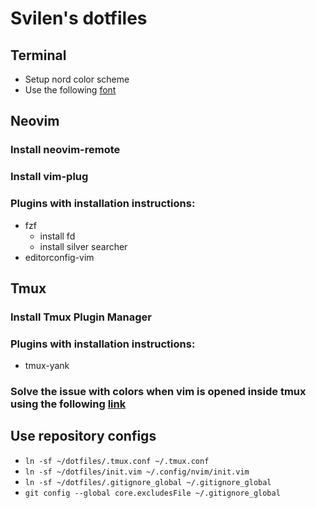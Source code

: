# Svilen's dotfiles

## Terminal

* Setup nord color scheme
* Use the following [font](https://github.com/belluzj/fantasque-sans)

## Neovim

### Install neovim-remote

### Install vim-plug

### Plugins with installation instructions:

* fzf
  * install fd
  * install silver searcher
* editorconfig-vim

## Tmux

### Install Tmux Plugin Manager

### Plugins with installation instructions:

* tmux-yank

### Solve the issue with colors when vim is opened inside tmux using the following [link](http://sunaku.github.io/tmux-24bit-color.html#usage)

## Use repository configs

* ```ln -sf ~/dotfiles/.tmux.conf ~/.tmux.conf```
* ```ln -sf ~/dotfiles/init.vim ~/.config/nvim/init.vim```
* ```ln -sf ~/dotfiles/.gitignore_global ~/.gitignore_global```
* ```git config --global core.excludesFile ~/.gitignore_global```
